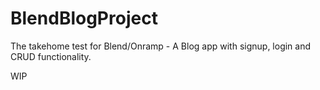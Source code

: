 # BlendBlogProject
The takehome test for Blend/Onramp - A Blog app with signup, login and CRUD functionality.

WIP
